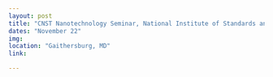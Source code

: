 ```yaml
---
layout: post
title: "CNST Nanotechnology Seminar, National Institute of Standards and Technology (NIST)"
dates: "November 22"
img: 
location: "Gaithersburg, MD"
link: 

---
```

